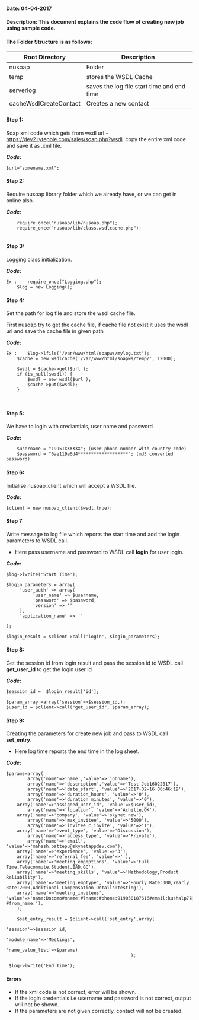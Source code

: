 #### Date: 04-04-2017
#### Description: This document explains the code flow of creating new job using sample code.

#### The Folder Structure is as follows:
   
   
   Root Directory | Description
------------ | -------------
nusoap | Folder |
temp | stores the WSDL Cache | 
serverlog | saves the log file start time and end time |
cacheWsdlCreateContact | Creates a new contact |

#### Step 1:

Soap xml code which gets from wsdl url - https://dev2.lytepole.com/sales/soap.php?wsdl. copy the entire xml code and save it as .xml file.

**_Code:_**
	
```
$url="somename.xml";

```

#### Step 2:

Require nusoap library folder which we already have, or we can get in online also.

**_Code:_**
	
```
	require_once("nusoap/lib/nusoap.php");
	require_once("nusoap/lib/class.wsdlcache.php");
  
  ```
  
  #### Step 3:
  
  Logging class initialization.
  
  **_Code:_**
	
```
Ex :	require_once("Logging.php");
	$log = new Logging();
```

#### Step 4:

Set the path for log file and store the wsdl cache file.

First nusoap try to get the cache file, if cache file not exist it uses the wsdl url and save the cache file in given path


  **_Code:_**
	
```
Ex : 	$log->lfile('/var/www/html/soapws/mylog.txt');
	$cache = new wsdlcache('/var/www/html/soapws/temp/', 12000);

	$wsdl = $cache->get($url );
	if (is_null($wsdl)) {
		$wsdl = new wsdl($url );
		$cache->put($wsdl);
	}
  
 
```

#### Step 5:

We have to login with crediantials, user name and password

**_Code:_**
	
```
	$username = "19951XXXXXX"; (user phone number with country code)
  	$password = "6ae119e6d4*******************"; (md5 converted password)
```

#### Step 6:

Initialise nusoap_client which will accept a WSDL file.

**_Code:_**
	
```
$client = new nusoap_client($wsdl,true);

```

#### Step 7:

Write message to log file which reports the start time and add the login parameters to WSDL call.

- Here pass username and password to WSDL call **login** for user login.

**_Code:_**
	
```
$log->lwrite('Start Time');
    
$login_parameters = array(
     'user_auth' => array(
          'user_name' => $username,
          'password' => $password,
          'version' => ''
     ),
     'application_name' => ''
        
);
    
$login_result = $client->call('login', $login_parameters);
```

#### Step 8:

Get the session id from login result and pass the session id to WSDL call **get_user_id** to get the login user id


**_Code:_**
	
```
$session_id =  $login_result['id'];

$param_array =array('session'=>$session_id,);
$user_id = $client->call("get_user_id", $param_array);

```

#### Step 9:

Creating the parameters for create new job and pass to WSDL call **set_entry**.

- Here log time reports the end time in the log sheet.

**_Code:_**

```
$params=array(
        array('name'=>'name','value'=>'jobname'),	
        array('name'=>'description','value'=>'Test Job16022017'),
        array('name'=>'date_start', 'value'=>'2017-02-16 06:46:19'),							
        array('name'=>'duration_hours', 'value'=>'0'),
        array('name'=>'duration_minutes', 'value'=>'0'),	
	array('name'=>'assigned_user_id', 'value'=>$user_id),										
        array('name'=>'location', 'value'=>'Achille,OK'),	
	array('name'=>'company', 'value'=>'skynet new'),		
        array('name'=>'max_invitee', 'value'=>'5000'),	
        array('name'=>'invitee_c_invite', 'value'=>'1'),
	array('name'=>'event_type', 'value'=>'Discussion'),
        array('name'=>'access_type', 'value'=>'Private'),	
        array('name'=>'email', 'value'=>'mahesh.pattepu@skynetappdev.com'),	
	array('name'=>'experience', 'value'=>'3'),
	array('name'=>'referral_fee', 'value'=>''),
	array('name'=>'meeting_empoptions', 'value'=>'Full Time,Telecommute,Student,EAD,GC'),
	array('name'=>'meeting_skills', 'value'=>'Methodology,Product Reliability'),
	array('name'=>'meeting_emptype', 'value'=>'Hourly Rate:300,Yearly Rate:2000,Additional Compensation Details:testing'),
	array('name'=>'meeting_invitees', 'value'=>'name:Docomo#mname:#lname:#phone:919030187616#email:kushalp77@gmail.com#phone_actual:919030187616#to_name:Docomo  #from_name:'),						
    );
	
	$set_entry_result = $client->call('set_entry',array(
                                                         'session'=>$session_id,
                                                         'module_name'=>'Meetings',
                                                         'name_value_list'=>$params)
                                               );

 $log->lwrite('End Time');
 ```
 

#### Errors

- If the xml code is not correct, error will be shown.
- If the login credentials i.e username and password is not correct, output will not be shown.
- If the parameters are not given correctly, contact will not be created.



 
  
